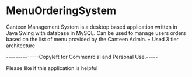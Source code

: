 # MenuOrderingSystem
Canteen Management System is a desktop based application written in Java Swing with database in MySQL. Can be used to manage users 
orders based on the list of menu provided by the Canteen Admin.
 •	Used 3 tier architecture
 
 --------------Copyleft for Commenrcial and Personal Use.-----
 
 Please like if this application is helpful

